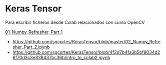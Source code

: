# Keras Tensor
Para escribir ficheros desde Colab relacionados con curso OpenCV

[01_Numpy_Refresher_Part_1](https://github.com/sgcortes/KerasTensor/blob/master/01_Numpy_Refresher_Part_1.ipynb)
+ https://github.com/sgcortes/KerasTensor/blob/master/02_Numpy_Refresher_Part_2.ipynb
+ https://github.com/sgcortes/KerasTensor/blob/4f2d7b4fa3b5bf9034d26f70d3c3e838437bc36b/intro_to_colab2.ipynb
